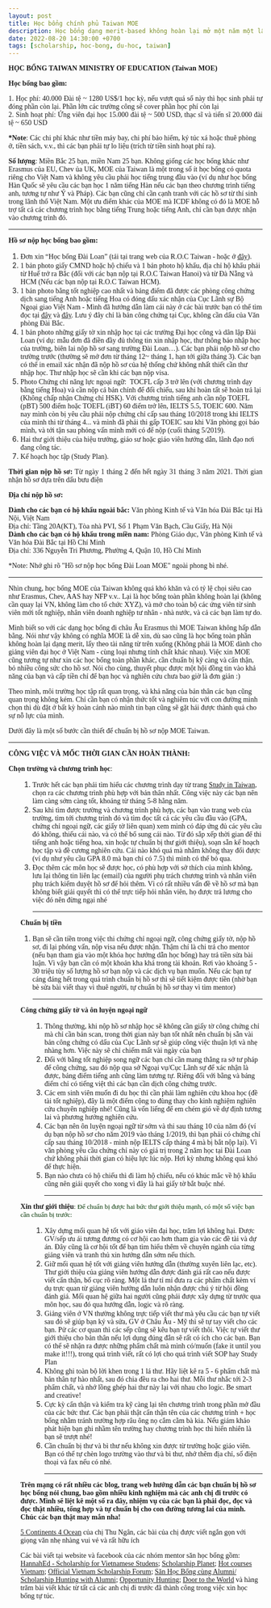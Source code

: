 ```yaml
---
layout: post
title: Học bổng chính phủ Taiwan MOE
description: Học bổng dạng merit-based không hoàn lại mở một năm một lần đối với tất cả các chuyên ngành bậc đại học, thạc sĩ và tiến sĩ. Học bổng bao gồm tiền học phí và sinh hoạt phí.
date: 2022-08-20 14:30:00 +0700
tags: [scholarship, hoc-bong, du-hoc, taiwan]
---
```

<div align="justify"><p><span style="font-family:Tahoma;"><b>HỌC BỔNG TAIWAN MINISTRY OF EDUCATION (Taiwan MOE)</b></span></p></div>

<p><strong><span style="font-family:Tahoma">Học bổng bao gồm:</span></strong>

<div align="justify"><p><span style="font-family:Tahoma;">1. Học phí: 40.000 Đài tệ ~ 1280 US$/1 học kỳ, nếu vượt quá số này thì học sinh phải tự đóng phần còn lại. Phần lớn các trường công sẽ cover phần học phí còn lại <br>2. Sinh hoạt phí: Ứng viên đại học 15.000 đài tệ ~ 500 USD, thạc sĩ và tiến sĩ 20.000 đài tệ ~ 650 USD <br> </span></p></div>
<p><span style="font-family:Tahoma"><strong>*Note</strong>: Các chi phí khác như tiền máy bay, chi phí bảo hiểm, ký túc xá hoặc thuê phòng ở, tiền sách, v.v., thì các bạn phải tự lo liệu (trích từ tiền sinh hoạt phí ra). </span></p>
<p><span style="font-family:Tahoma"><strong>Số lượng</strong>: Miền Bắc 25 bạn, miền Nam 25 bạn. Không giống các học bổng khác như Erasmus của EU, Chev ủa UK, MOE của Taiwan là một trong số ít học bổng có quota riêng cho Việt Nam và không yêu cầu phải học tiếng trung đầu vào (ví dụ như học bổng Hàn Quốc sẽ yêu cầu các bạn học 1 năm tiếng Hàn nếu các bạn theo chương trình tiếng anh, tương tự như Ý và Pháp). Các bạn cũng chỉ cần cạnh tranh với các hồ sơ từ thí sinh trong lãnh thổ Việt Nam. Một ưu điểm khác của MOE mà ICDF không có đó là MOE hỗ trợ tất cả các chương trình học bằng tiếng Trung hoặc tiếng Anh, chỉ cần bạn được nhận vào chương trình đó.</span></p>
<hr>
<p><strong><span style="font-family:Tahoma">Hồ sơ nộp học bổng bao gồm: </span></strong></p>
<ol><li><span style="font-family:Tahoma">Đơn xin “Học bổng Đài Loan” (tải tại trang web của R.O.C Taiwan - hoặc ở <a href="https://www.roc-taiwan.org/uploads/sites/98/2019/01/Form-dang-ky-xin-hoc-bong-dai-loan-2019.docx">đây</a>).</span></li>
  <li><span style="font-family:Tahoma">1 bản photo giấy CMND hoặc hộ chiếu và 1 bản photo hộ khẩu, địa chỉ hộ khẩu phải từ Huế trở ra Bắc (đối với các bạn nộp tại R.O.C Taiwan Hanoi) và từ Đà Nẵng và HCM (Nếu các bạn nộp tại R.O.C Taiwan HCM).</span></li>
  <li><span style="font-family:Tahoma">1 bản photo bằng tốt nghiệp cao nhất và bảng điểm đã được các phòng công chứng dịch sang tiếng Anh hoặc tiếng Hoa có đóng dấu xác nhận của Cục Lãnh sự Bộ Ngoại giao Việt Nam - Mình đã hướng dẫn làm cái này ở các bài trước bạn có thể tìm đọc tại <a href="https://wp.me/p5lIfD-92">đây</a> và <a href="https://wp.me/p5lIfD-7Q">đây</a>. Lưu ý đây chỉ là bản công chứng tại Cục, không cần dấu của Văn phòng Đài Bắc.</span></li>
  <li><span style="font-family:Tahoma">1 bản photo những giấy tờ xin nhập học tại các trường Đại học công và dân lập Đài Loan (ví dụ: mẫu đơn đã điền đầy đủ thông tin xin nhập học, thư thông báo nhập học của trường, biên lai nộp hồ sơ sang trường Đài Loan…). Các bạn phải nộp hồ sơ cho trường trước (thường sẽ mở đơn từ tháng 12~ tháng 1, hạn tới giữa tháng 3). Các bạn có thể in email xác nhận đã nộp hồ sơ của hệ thống chứ không nhất thiết cần thư nhập học. Thư nhập học sẽ cần khi các bạn nộp visa. </span></li>
  <li><span style="font-family:Tahoma">Photo Chứng chỉ năng lực ngoại ngữ:&nbsp; TOCFL cấp 3 trở lên (với chương trình dạy bằng tiếng Hoa) và cần nộp cả bản chính để đối chiếu, sau khi hoàn tất sẽ hoàn trả lại (Không chấp nhận Chứng chỉ HSK). Với chương trình tiếng anh cần nộp TOEFL (pBT) 500 điểm hoặc TOEFL (iBT) 60 điểm trở lên, IELTS 5.5, TOEIC 600. Năm nay mình còn bị yêu cầu phải nộp chứng chỉ cấp sau tháng 10/2018 trong khi IELTS của mình thi từ tháng 4... và mình đã phải thi gấp TOEIC sau khi Văn phòng gọi báo mình, và tới tận sau phỏng vấn mình mới có để nộp (cuối tháng 5/2019).</span></li>
  <li><span style="font-family:Tahoma">Hai thư giới thiệu của hiệu trưởng, giáo sư hoặc giáo viên hướng dẫn, lãnh đạo nơi đang công tác.</span></li><li><span style="font-family:Tahoma">Kế hoạch học tập (Study Plan).</span></li></ol>
  
<div align="justify"><p><span style="font-family:Tahoma;"><strong>Thời gian nộp hồ sơ:</strong> Từ ngày 1 tháng 2 đến hết ngày 31 tháng 3 năm 2021. Thời gian nhận hồ sơ dựa trên dấu bưu điện</span></p></div>

<div align="justify"><p><span style="font-family:Tahoma;"><strong>Địa chỉ nộp hồ sơ:</strong></span></p></div>

<div align="justify"><p><span style="font-family:Tahoma;"><strong>Dành cho các bạn có hộ khẩu ngoài bắc:</strong> Văn phòng Kinh tế và Văn hóa Đài Bắc tại Hà Nội, Việt Nam<br>Địa chỉ: Tầng 20A(KT), Tòa nhà PVI, Số 1 Phạm Văn Bạch, Cầu Giấy, Hà Nội<br><strong>Dành cho các bạn có hộ khẩu trong miền nam:</strong> Phòng Giáo dục, Văn phòng Kinh tế và Văn hóa Đài Bắc tại Hồ Chí Minh<br>Địa chỉ: 336 Nguyễn Tri Phương, Phường 4, Quận 10, Hồ Chí Minh</span></p></div>

<div align="justify"><p><span style="font-family:Tahoma;">*Note: Nhớ ghi rõ "Hồ sơ nộp học bổng Đài Loan MOE" ngoài phong bì nhé.</span></p></div>
<hr>
<p><span style="font-family: Tahoma">Nhìn chung, học bổng MOE của Taiwan không quá khó khăn và có tỷ lệ chọi siêu cao như Erasmus, Chev, AAS hay NFP v.v.. Lại là học bổng toàn phần không hoàn lại (không cần quay lại VN, không làm cho tổ chức XYZ), và mở cho toàn bộ các ứng viên từ sinh viên mới tốt nghiệp, nhân viên doanh nghiệp tư nhân - nhà nước, và cả các bạn làm tự do.</span></p>
<p><span style="font-family: Tahoma">Mình biết so với các dạng học bổng đi châu Âu Erasmus thì MOE Taiwan không hấp dẫn bằng. Nói như vậy không có nghĩa MOE là dễ xin, dù sao cũng là học bổng toàn phần không hoàn lại dạng merit, lấy theo tài năng từ trên xuống (Không phải là MOE dành cho giảng viên đại học ở Việt Nam - cùng loại nhưng tính chất khác nhau). Việc xin MOE cũng tương tự như xin các học bổng toàn phần khác, cần chuẩn bị kỹ càng và cẩn thận, bỏ nhiều công sức cho hồ sơ. Nói cho cùng, thuyết phục được một hội đồng tin vào khả năng của bạn và cấp tiền chỉ để bạn học và nghiên cứu chưa bao giờ là đơn giản :)</span></span></p>
<p><span style="font-family: Tahoma">Theo mình, môi trường học tập rất quan trọng, và khả năng của bản thân các bạn cũng quan trọng không kém. Chỉ cần bạn có nhận thức tốt và nghiêm túc với con đường mình chọn thì dù đặt ở bất kỳ hoàn cảnh nào mình tin bạn cũng sẽ gặt hái được thành quả cho sự nỗ lực của mình.</span></p>
<p><span style="font-family: Tahoma">Dưới đây là một số bước cần thiết để chuẩn bị hồ sơ nộp MOE Taiwan.</span></p>
<hr>
<p><strong><span style="font-family: Tahoma">CÔNG VIỆC VÀ MỐC THỜI GIAN CẦN HOÀN THÀNH:</span></strong></p>
<p><span style="font-family: Tahoma"><strong>Chọn trường và chương trình học</strong>:</p>
<ol>
<ol>
<li><span style="font-family: Tahoma">Trước hết các bạn phải tìm hiểu các chương trình dạy từ trang <a href="https://www.studyintaiwan.org">Study in Taiwan</a>, chọn ra các chương trình phù hợp với bản thân nhất. Công việc này các bạn nên làm càng sớm càng tốt, khoảng từ tháng 5-8 hằng năm.</span></li>
<li><span style="font-family: Tahoma;">Sau khi tìm được trường và chương trình phù hợp, các bạn vào trang web của trường, tìm tới chương trình đó và tìm đọc tất cả các yêu cầu đầu vào (GPA, chứng chỉ ngoại ngữ, các giấy tờ liên quan) xem mình có đáp ứng đủ các yêu cầu đó không, thiếu cái nào, và có thể bổ sung cái nào. Từ đó sắp xếp thời gian để thi tiếng anh hoặc tiếng hoa, xin hoặc tự chuẩn bị thư giới thiệu), soạn sẵn kế hoạch học tập và đề cương nghiên cứu. Cái nào khó quá mà nhắm không thay đổi được (ví dụ như yêu cầu GPA 8.0 mà bạn chỉ có 7.5) thì mình có thể bỏ qua.</span></li>
<li><span style="font-family: Tahoma">Đọc thêm các môn học sẽ được học, có phù hợp với sở thích của mình không, lưu lại thông tin liên lạc (email) của người phụ trách chương trình và nhân viên phụ trách kiểm duyệt hồ sơ để hỏi thêm. Vì có rất nhiều vấn đề về hồ sơ mà bạn không biết giải quyết thì có thể trực tiếp hỏi nhân viên, họ được trả lương cho việc đó nên đừng ngại nhé</span></li><hr>
</ol>
<p><span style="font-family: Tahoma"><strong>Chuẩn bị tiền</strong></span></p>
<ol>
<li><span style="font-family: Tahoma">Bạn sẽ cần tiền trong việc thi chứng chỉ ngoại ngữ, công chứng giấy tờ, nộp hồ sơ, đi lại phỏng vấn, nộp visa nếu được nhận. Thậm chí là chi trả cho mentor (nếu bạn tham gia vào một khóa học hướng dẫn học bổng) hay trả tiền sửa bài luận. Vì vậy bạn cần có một khoản kha khá trong tài khoản. Rơi vào khoảng 5 - 30 triệu tùy số lượng hồ sơ bạn nộp và các dịch vụ bạn muốn. Nếu các bạn tự cáng đáng hết trong quá trình chuẩn bị hồ sơ thì sẽ tiết kiệm được tiền (nhờ bạn bè sửa bài viết thay vì thuê người, tự chuẩn bị hồ sơ thay vì tìm mentor)</span></li><hr>
</ol>
<p><span style="font-family: Tahoma"><strong>Công chứng giấy tờ và ôn luyện ngoại ngữ</strong>
<ol>
<ol>
<li><span style="font-family: Tahoma">Thông thường, khi nộp hồ sơ nhập học sẽ không cần giấy tờ công chứng chỉ mà chỉ cần bản scan, trong thời gian này bạn tốt nhất nên chuẩn bị sẵn vài bản công chứng có dấu của Cục Lãnh sự sẽ giúp công việc thuận lợi và nhẹ nhàng hơn. Việc này sẽ chỉ chiếm mất vài ngày của bạn</span></li>
<li><span style="font-family: Tahoma">Đối với bằng tốt nghiệp song ngữ các bạn chỉ cần mang thẳng ra sở tư pháp để công chứng, sau đó nộp qua sở Ngoại vụ/Cục Lãnh sự để xác nhận là được, bảng điểm tiếng anh cũng làm tương tự. Riêng đối với bằng và bảng điểm chỉ có tiếng việt thì các bạn cần dịch công chứng trước.</span></li>
<li><span style="font-family: Tahoma">Các em sinh viên muốn đi du học thì cần phải làm nghiên cứu khoa học (đề tài tốt nghiệp), đây là một điểm cộng to đùng thay cho kinh nghiệm nghiên cứu chuyên nghiệp nhé! Cũng là vốn liếng để em chém gió về dự định tương lai và phương hướng nghiên cứu.</span></li>
<li><span style="font-family: Tahoma">Các bạn nên ôn luyện ngoại ngữ từ sớm và thi sau tháng 10 của năm đó (ví dụ bạn nộp hồ sơ cho năm 2019 vào tháng 1/2019, thì bạn phải có chứng chỉ cấp sau tháng 10/2018 - mình nộp IELTS cấp tháng 4 mà bị bắt nộp lại). Vì văn phòng yêu cầu chứng chỉ này có giá trị trong 2 năm học tại Đài Loan chứ không phải thời gian có hiệu lực lúc nộp. Hơi kỳ nhưng không quá khó để thực hiện.</span></li>
<li><span style="font-family: Tahoma">Bạn nào chưa có hộ chiếu thì đi làm hộ chiếu, nếu có khúc mắc về hộ khẩu cũng nên giải quyết cho xong vì đây là hai giấy tờ bắt buộc nhé.</span></li><hr>
</ol>
</ol>
<p><span style="font-family: Tahoma"><strong>Xin thư giới thiệu</strong><span style="font-size: 95%; color: #003300; font-family: Tahoma;">: Để chuẩn bị được hai bức thư giới thiệu mạnh, có một số việc bạn cần chuẩn bị trước:</span>
<ol>
<ol>
<li><span style="font-family: Tahoma">Xây dựng mối quan hệ tốt với giáo viên đại học, trăm lợi không hại. Được GV/sếp ưu ái tương đương có cơ hội cao hơn tham gia vào các đề tài và dự án. Đây cũng là cơ hội tốt để bạn tìm hiểu thêm về chuyên ngành của từng giảng viên và tranh thủ xin hướng dẫn sớm nếu thích.</span></li>
<li><span style="font-family: Tahoma">Giữ mối quan hệ tốt với giảng viên hướng dẫn (thường xuyên liên lạc, etc). Thư giới thiệu của giảng viên hướng dẫn được đánh giá rất cao nếu được viết cẩn thận, bố cục rõ ràng. Một lá thư tỉ mỉ đưa ra các phẩm chất kèm ví dụ trực quan từ giảng viên hướng dẫn luôn nhận được chú ý từ hội đồng đánh giá. Mối quan hệ giữa hai người cũng phải được xây dựng từ trước qua môn học, sau đó qua hướng dẫn, logic và rõ ràng.</span></li>
<li><span style="font-family: Tahoma">Giảng viên ở VN thường không trực tiếp viết thư mà yêu cầu các bạn tự viết sau đó sẽ giúp bạn ký và sửa, GV ở Châu Âu - Mỹ thì sẽ tự tay viết cho các bạn. Pử các cơ quan thì các sếp cũng sẽ kêu bạn tự viết thôi. Việc tự viết thư giới thiệu cho bản thân nếu lợi dụng đúng đắn sẽ rất có ích cho các bạn. Bạn có thể sẽ nhận ra được những phẩm chất mà mình có/muốn (fake it until you make it!!!), trong quá trình viết, rất có lợi cho quá trình viết SOP hay Study Plan</span></li>
<li><span style="font-family: Tahoma">Không ghi toàn bộ lời khen trong 1 lá thư. Hãy liệt kê ra 5 - 6 phẩm chất mà bản thân tự hào nhất, sau đó chia đều ra cho hai thư. Mỗi thư nhắc tới 2-3 phẩm chất, và nhớ lồng ghép hai thư này lại với nhau cho logic. Be smart and creative!</span></li>
<li><span style="font-family: Tahoma">Cực kỳ cẩn thận và kiểm tra kỹ càng lại tên chương trình trong phần mở đầu của các bức thư. Các bạn phải thật cẩn thận tên của các chương trình + học bổng nhằm tránh trường hợp râu ông nọ cắm cằm bà kia. Nếu giám khảo phát hiện bạn ghi nhầm tên trường hay chương trình học thì hiển nhiên là bạn sẽ trượt nhé!</span></li>
<li><span style="font-family: Tahoma">Cần chuẩn bị thư và bì thư nếu không xin được từ trường hoặc giáo viên. Bạn có thể tự chèn logo trường vào thư và bì thư, nhớ thêm địa chỉ, số điện thoại và fax nếu có nhé.</span></li><hr>
</ol>
</ol>
<p><span style="font-family: Tahoma"><strong>Trên mạng có rất nhiều các blog, trang web hướng dẫn các bạn chuẩn bị hồ sơ học bổng nói chung, bao gồm nhiều kinh nghiệm mà các anh chị đi trước có được. Mình sẽ liệt kê một số ra đây, nhiệm vụ của các bạn là phải đọc, đọc và đọc thật nhiều, tổng hợp và tự chuẩn bị cho con đường tương lai của mình. Chúc các bạn thật may mắn nha! </span></strong>
<p><span style="font-family: Tahoma"><a href="https://5continents4oceans.com">5 Continents 4 Ocean</a> của chị Thu Ngân, các bài của chị được viết ngắn gọn với giọng văn nhẹ nhàng vui vẻ và rất hữu ích</span></p>
<p><span style="font-family: Tahoma">Các bài viết tại website và facebook của các nhóm mentor săn học bổng gồm: <a href="https://hannahed.co">HannahEd - Scholarship for Vietnamese Studens</a>; <a href="https://scholarshipplanet.info/vi/">Scholarship Planet</a>; <a href="https://www.hotcourses.vn">Hot courses Vietnam</a>; <a href="https://www.facebook.com/official.vietnam.scholarship.forum/">Official Vietnam Scholarship Forum</a>; <a href="http://www.facebook.com/ScholarshipHuntingwithAlumni">Săn Học Bổng cùng Alumni/ Scholarship Hunting with Alumni</a>; <a href="https://www.facebook.com/DuHocSanHocBong">Opportunity Hunting;</a>&nbsp;<a href="https://www.facebook.com/doortotherworld/">Door to the World</a> và hàng trăm bài viết khác từ tất cả các anh chị đi trước đã thành công trong việc xin học bổng tự túc.</span></p>

